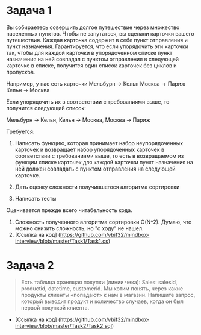 # Задача 1
Вы собираетесь совершить долгое путешествие через множество населенных пунктов. Чтобы не запутаться, вы сделали карточки вашего путешествия. Каждая карточка содержит в себе пункт отправления и пункт назначения.
Гарантируется, что если упорядочить эти карточки так, чтобы для каждой карточки в упорядоченном списке пункт назначения на ней совпадал с пунктом отправления в следующей карточке в списке, получится один список карточек без циклов и пропусков.

Например, у нас есть карточки
Мельбурн → Кельн
Москва → Париж
Кельн → Москва

Если упорядочить их в соответствии с требованиями выше, то получится следующий список:

Мельбурн → Кельн, Кельн → Москва, Москва → Париж

Требуется:

1. Написать функцию, которая принимает набор неупорядоченных карточек и возвращает набор упорядоченных карточек в соответствии с требованиями выше, то есть в возвращаемом из функции списке карточек для каждой карточки пункт назначения на ней должен совпадать с пунктом отправления на следующей карточке.

2. Дать оценку сложности получившегося алгоритма сортировки

3. Написать тесты 

Оценивается прежде всего читабельность кода.

1. Сложность полученного алгоритма сортировки O(N^2). Думаю, что можно снизить сложность, но "с ходу" не нашел.
2. [Ссылка на код] (https://github.com/vbif32/mindbox-interview/blob/master/Task1/Task1.cs)


# Задача 2
> Есть таблица хранящая покупки (линии чека): Sales: salesid, productid, datetime, customerid. Мы хотим понять, через какие продукты клиенты «попадают» к нам в магазин. Напишите запрос, который выводит продукт и количество случаев, когда он был первой покупкой клиента.

* [Ссылка на код] (https://github.com/vbif32/mindbox-interview/blob/master/Task2/Task2.sql)
